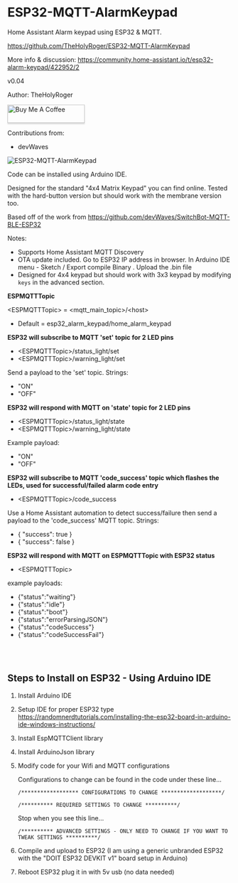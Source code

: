 # ESP32-MQTT-AlarmKeypad

Home Assistant Alarm keypad using ESP32 & MQTT.

https://github.com/TheHolyRoger/ESP32-MQTT-AlarmKeypad

More info & discussion: https://community.home-assistant.io/t/esp32-alarm-keypad/422952/2

v0.04

  
  Author:
   TheHolyRoger
  
  <a href="https://www.buymeacoffee.com/TheHoliestRoger" target="_blank"><img src="https://www.buymeacoffee.com/assets/img/custom_images/orange_img.png" alt="Buy Me A Coffee" style="height: 41px !important;width: 174px !important;box-shadow: 0px 3px 2px 0px rgba(190, 190, 190, 0.5) !important;-webkit-box-shadow: 0px 3px 2px 0px rgba(190, 190, 190, 0.5) !important;" ></a>
  
  
  Contributions from:
  - devWaves

![ESP32-MQTT-AlarmKeypad](/doc_resources/alarm_keypad.png?raw=true "ESP32-MQTT-AlarmKeypad")
	
Code can be installed using Arduino IDE.

Designed for the standard "4x4 Matrix Keypad" you can find online. Tested with the hard-button version but should work with the membrane version too.


Based off of the work from https://github.com/devWaves/SwitchBot-MQTT-BLE-ESP32

Notes:
  - Supports Home Assistant MQTT Discovery
  - OTA update included. Go to ESP32 IP address in browser. In Arduino IDE menu - Sketch / Export compile Binary . Upload the .bin file
  - Designed for 4x4 keypad but should work with 3x3 keypad by modifying `keys` in the advanced section.

**ESPMQTTTopic**

\<ESPMQTTTopic\> = \<mqtt_main_topic\>/\<host\>
	
  - Default = esp32_alarm_keypad/home_alarm_keypad

**ESP32 will subscribe to MQTT 'set' topic for 2 LED pins**

  - \<ESPMQTTTopic\>/status_light/set
  - \<ESPMQTTTopic\>/warning_light/set

Send a payload to the 'set' topic.
Strings:
  - "ON"
  - "OFF"
	
**ESP32 will respond with MQTT on 'state' topic for 2 LED pins**

  - \<ESPMQTTTopic\>/status_light/state
  - \<ESPMQTTTopic\>/warning_light/state

Example payload:
  - "ON"
  - "OFF"

**ESP32 will subscribe to MQTT 'code_success' topic which flashes the LEDs, used for successful/failed alarm code entry**

  - \<ESPMQTTTopic\>/code_success

Use a Home Assistant automation to detect success/failure then send a payload to the 'code_success' MQTT topic. 
Strings:
  - { "success": true }
  - { "success": false }

**ESP32 will respond with MQTT on ESPMQTTTopic with ESP32 status**

  - \<ESPMQTTTopic\>

example payloads:
  - {"status":"waiting"}
  - {"status":"idle"}
  - {"status":"boot"}
  - {"status":"errorParsingJSON"}
  - {"status":"codeSuccess"}
  - {"status":"codeSuccessFail"}
      
<br>
<br>

## Steps to Install on ESP32 - Using Arduino IDE ##

1. Install Arduino IDE
2. Setup IDE for proper ESP32 type
     https://randomnerdtutorials.com/installing-the-esp32-board-in-arduino-ide-windows-instructions/
3. Install EspMQTTClient library
4. Install ArduinoJson library
5. Modify code for your Wifi and MQTT configurations

	Configurations to change can be found in the code under these line...
	```
	/****************** CONFIGURATIONS TO CHANGE *******************/

	/********** REQUIRED SETTINGS TO CHANGE **********/
	```

	Stop when you see this line...
	```
	/********** ADVANCED SETTINGS - ONLY NEED TO CHANGE IF YOU WANT TO TWEAK SETTINGS **********/
	```
6. Compile and upload to ESP32 (I am using a generic unbranded ESP32 with the "DOIT ESP32 DEVKIT v1" board setup in Arduino)
7. Reboot ESP32 plug it in with 5v usb (no data needed)

<br>
<br>

